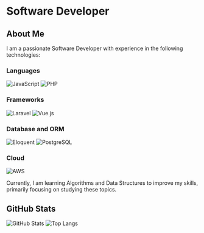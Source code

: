 # Software Developer

## About Me

I am a passionate Software Developer with experience in the following technologies:

### Languages

![JavaScript](https://img.shields.io/badge/JavaScript-F7DF1E?style=for-the-badge&logo=javascript&logoColor=black)
![PHP](https://img.shields.io/badge/PHP-777BB4?style=for-the-badge&logo=php&logoColor=white)

### Frameworks

![Laravel](https://img.shields.io/badge/Laravel-FF2D20?style=for-the-badge&logo=laravel&logoColor=white)
![Vue.js](https://img.shields.io/badge/Vue.js-4FC08D?style=for-the-badge&logo=vue.js&logoColor=white)

### Database and ORM

![Eloquent](https://img.shields.io/badge/Eloquent-FF2D20?style=for-the-badge&logo=laravel&logoColor=white)
![PostgreSQL](https://img.shields.io/badge/PostgreSQL-336791?style=for-the-badge&logo=postgresql&logoColor=white)

### Cloud

![AWS](https://img.shields.io/badge/AWS-232F3E?style=for-the-badge&logo=amazon-aws&logoColor=white)

Currently, I am learning Algorithms and Data Structures to improve my skills, primarily focusing on studying these topics.

## GitHub Stats

![GitHub Stats](https://github-readme-stats.vercel.app/api?username=ebagabee&show_icons=true&theme=radical)
![Top Langs](https://github-readme-stats.vercel.app/api/top-langs/?username=ebagabee&layout=compact&theme=radical)
